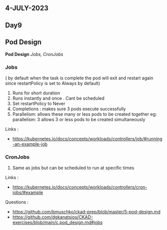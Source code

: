 ## 4-JULY-2023

## Day9

## Pod Design

**Pod Design** *Jobs, CronJobs*

### Jobs
( by default when the task is complete the pod will exit and restart again since restartPolicy is set to Always by default)
1. Runs for short duration
2. Runs instantly and once . Cant be scheduled
3. Set restartPolicy to Never 
4. Completions : makes sure 3 pods execute successfully
5. Parallelism: allows these many or less pods to be created together
eg: parallelism: 3 allows 3 or less pods to be created simultaneously

Links :
- https://kubernetes.io/docs/concepts/workloads/controllers/job/#running-an-example-job


### CronJobs
1. Same as jobs but can be scheduled to run at specific times

Links :
- https://kubernetes.io/docs/concepts/workloads/controllers/cron-jobs/#example
 
Questions :
- https://github.com/bmuschko/ckad-prep/blob/master/5-pod-design.md
- https://github.com/dgkanatsios/CKAD-exercises/blob/main/c.pod_design.md#jobs
